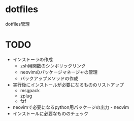 # dotfiles
dotfiles管理

# TODO
* インストーラの作成
	- zsh用関数のシンボリックリンク
	- neovimのパッケージマネージャの管理
    - バックアップメソッドの作成
* 実行後にインストールが必要になるもののリストアップ
	- msgpack
    - zplug
    - fzf
* neovimで必要になるpython用パッケージの出力
        - neovim
* インストールに必要なもののチェック
